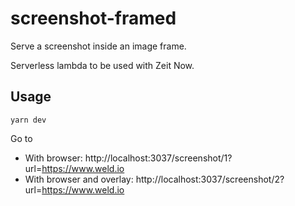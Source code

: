 # screenshot-framed

Serve a screenshot inside an image frame.

Serverless lambda to be used with Zeit Now.

## Usage

    yarn dev

Go to

- With browser: http://localhost:3037/screenshot/1?url=https://www.weld.io
- With browser and overlay: http://localhost:3037/screenshot/2?url=https://www.weld.io
